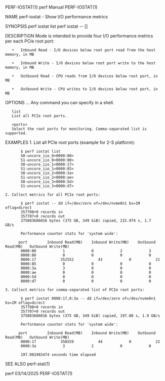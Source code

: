 PERF-IOSTAT(1)								  perf Manual								PERF-IOSTAT(1)

NAME
       perf-iostat - Show I/O performance metrics

SYNOPSIS
       perf iostat list
       perf iostat <ports> -- <command> [<options>]

DESCRIPTION
       Mode is intended to provide four I/O performance metrics per each PCIe root port:

       •   Inbound Read - I/O devices below root port read from the host memory, in MB

       •   Inbound Write - I/O devices below root port write to the host memory, in MB

       •   Outbound Read - CPU reads from I/O devices below root port, in MB

       •   Outbound Write - CPU writes to I/O devices below root port, in MB

OPTIONS
       <command>...
	   Any command you can specify in a shell.

       list
	   List all PCIe root ports.

       <ports>
	   Select the root ports for monitoring. Comma-separated list is supported.

EXAMPLES
	1. List all PCIe root ports (example for 2-S platform):

	       $ perf iostat list
	       S0-uncore_iio_0<0000:00>
	       S1-uncore_iio_0<0000:80>
	       S0-uncore_iio_1<0000:17>
	       S1-uncore_iio_1<0000:85>
	       S0-uncore_iio_2<0000:3a>
	       S1-uncore_iio_2<0000:ae>
	       S0-uncore_iio_3<0000:5d>
	       S1-uncore_iio_3<0000:d7>

	2. Collect metrics for all PCIe root ports:

	       $ perf iostat -- dd if=/dev/zero of=/dev/nvme0n1 bs=1M oflag=direct
	       357708+0 records in
	       357707+0 records out
	       375083606016 bytes (375 GB, 349 GiB) copied, 215.974 s, 1.7 GB/s

	       Performance counter stats for 'system wide':

		  port		   Inbound Read(MB)    Inbound Write(MB)    Outbound Read(MB)	Outbound Write(MB)
	       0000:00			  1		       0		    2			 3
	       0000:80			  0		       0		    0			 0
	       0000:17		     352552		      43		    0			21
	       0000:85			  0		       0		    0			 0
	       0000:3a			  3		       0		    0			 0
	       0000:ae			  0		       0		    0			 0
	       0000:5d			  0		       0		    0			 0
	       0000:d7			  0		       0		    0			 0

	3. Collect metrics for comma-separated list of PCIe root ports:

	       $ perf iostat 0000:17,0:3a -- dd if=/dev/zero of=/dev/nvme0n1 bs=1M oflag=direct
	       357708+0 records in
	       357707+0 records out
	       375083606016 bytes (375 GB, 349 GiB) copied, 197.08 s, 1.9 GB/s

	       Performance counter stats for 'system wide':

		  port		   Inbound Read(MB)    Inbound Write(MB)    Outbound Read(MB)	Outbound Write(MB)
	       0000:17		     358559		      44		    0			22
	       0000:3a			  3		       2		    0			 0

	       197.081983474 seconds time elapsed

SEE ALSO
       perf-stat(1)

perf									  03/14/2025								PERF-IOSTAT(1)
